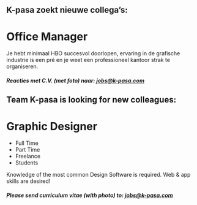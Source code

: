 ## K-pasa zoekt nieuwe collega’s:

# Office Manager

Je hebt minimaal HBO succesvol doorlopen, ervaring in de grafische industrie is een pré en je weet een professioneel kantoor strak te organiseren. 

##### Reacties met C.V. (met foto) naar: jobs@k-pasa.com

## Team K-pasa is looking for new colleagues:

# Graphic Designer
- Full Time
- Part Time
- Freelance
- Students

Knowledge of the most common Design Software is required.
Web & app skills are desired! 

##### Please send curriculum vitae (with photo) to: jobs@k-pasa.com